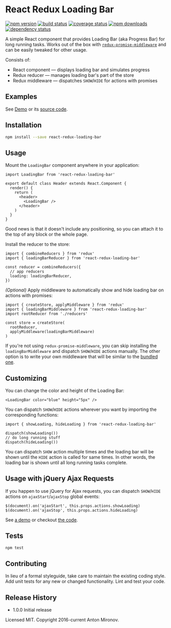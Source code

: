 # React Redux Loading Bar

[![npm version](https://img.shields.io/npm/v/react-redux-loading-bar.svg?style=flat-square)](https://www.npmjs.com/package/react-redux-loading-bar)
[![build status](https://img.shields.io/travis/mironov/react-redux-loading-bar/master.svg?style=flat-square)](https://travis-ci.org/mironov/react-redux-loading-bar)
[![coverage status](https://coveralls.io/repos/github/mironov/react-redux-loading-bar/badge.svg?branch=master)](https://coveralls.io/github/mironov/react-redux-loading-bar?branch=master)
[![npm downloads](https://img.shields.io/npm/dm/react-redux-loading-bar.svg?style=flat)](https://www.npmjs.com/package/react-redux-loading-bar)
[![dependency status](https://david-dm.org/mironov/react-redux-loading-bar.svg)](https://david-dm.org/mironov/react-redux-loading-bar)

A simple React component that provides Loading Bar (aka Progress Bar) for long running tasks. Works out of the box with [`redux-promise-middleware`](https://github.com/pburtchaell/redux-promise-middleware) and can be easily tweaked for other usage.

Consists of:

* React component — displays loading bar and simulates progress
* Redux reducer — manages loading bar's part of the store
* Redux middleware — dispatches `SHOW`/`HIDE` for actions with promises

## Examples

See [Demo](http://mironov.github.io/react-redux-loading-bar/) or its [source code](https://github.com/mironov/react-redux-loading-bar/tree/gh-pages/src).

## Installation

```bash
npm install --save react-redux-loading-bar
```

## Usage

Mount the `LoadingBar` component anywhere in your application:

```es6
import LoadingBar from 'react-redux-loading-bar'

export default class Header extends React.Component {
  render() {
    return (
      <header>
        <LoadingBar />
      </header>
    )
  }
}
```

Good news is that it doesn't include any positioning, so you can attach it to the top of any block or the whole page.

Install the reducer to the store:

```es6
import { combineReducers } from 'redux'
import { loadingBarReducer } from 'react-redux-loading-bar'

const reducer = combineReducers({
  // app reducers
  loading: loadingBarReducer,
})
```

*(Optional)* Apply middleware to automatically show and hide loading bar on actions with promises:

```es6
import { createStore, applyMiddleware } from 'redux'
import { loadingBarMiddleware } from 'react-redux-loading-bar'
import rootReducer from './reducers'

const store = createStore(
  rootReducer,
  applyMiddleware(loadingBarMiddleware)
)
```

If you're not using `redux-promise-middleware`, you can skip installing the `loadingBarMiddleware` and dispatch `SHOW`/`HIDE` actions manually. The other option is to write your own middleware that will be similar to the [bundled one](https://github.com/mironov/react-redux-loading-bar/blob/master/src/loading_bar_middleware.js).

## Customizing

You can change the color and height of the Loading Bar:

```es6
<LoadingBar color="blue" height="5px" />
```

You can dispatch `SHOW`/`HIDE` actions wherever you want by importing the corresponding functions:

```es6
import { showLoading, hideLoading } from 'react-redux-loading-bar'

dispatch(showLoading())
// do long running stuff
dispatch(hideLoading())
```

You can dispatch `SHOW` action multiple times and the loading bar will be shown until the `HIDE` action is called for same times. In other words, the loading bar is shown until all long running tasks complete.

## Usage with jQuery Ajax Requests

If you happen to use jQuery for Ajax requests, you can dispatch `SHOW`/`HIDE` actions on `ajaxStart`/`ajaxStop` global events:

```es6
$(document).on('ajaxStart', this.props.actions.showLoading)
$(document).on('ajaxStop', this.props.actions.hideLoading)
```

See [a demo](http://mironov.github.io/react-redux-loading-bar/?ajax) or checkout [the code](https://github.com/mironov/react-redux-loading-bar/blob/gh-pages/src/demo_ajax.js).

## Tests

```bash
npm test
```

## Contributing

In lieu of a formal styleguide, take care to maintain the existing coding style.
Add unit tests for any new or changed functionality. Lint and test your code.

## Release History

* 1.0.0 Initial release

Licensed MIT. Copyright 2016-current Anton Mironov.

